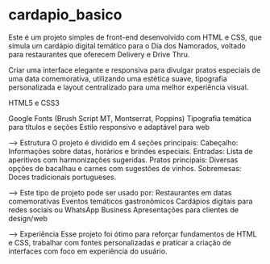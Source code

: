 # cardapio_basico

Este é um projeto simples de front-end desenvolvido com HTML e CSS, que simula um cardápio digital temático para o Dia dos Namorados, voltado para restaurantes que oferecem Delivery e Drive Thru.

Criar uma interface elegante e responsiva para divulgar pratos especiais de uma data comemorativa, utilizando uma estética suave, tipografia personalizada e layout centralizado para uma melhor experiência visual.

 
HTML5 e CSS3

Google Fonts (Brush Script MT, Montserrat, Poppins)
Tipografia temática para títulos e seções
Estilo responsivo e adaptável para web

 --> Estrutura
O projeto é dividido em 4 seções principais:
Cabeçalho: Informações sobre datas, horários e brindes especiais.
Entradas: Lista de aperitivos com harmonizações sugeridas.
Pratos principais: Diversas opções de bacalhau e carnes com sugestões de vinhos.
Sobremesas: Doces tradicionais portugueses.

--> Este tipo de projeto pode ser usado por:
Restaurantes em datas comemorativas
Eventos temáticos gastronômicos
Cardápios digitais para redes sociais ou WhatsApp Business
Apresentações para clientes de design/web

--> Experiência
Esse projeto foi ótimo para reforçar fundamentos de HTML e CSS, trabalhar com fontes personalizadas e praticar a criação de interfaces com foco em experiência do usuário.
